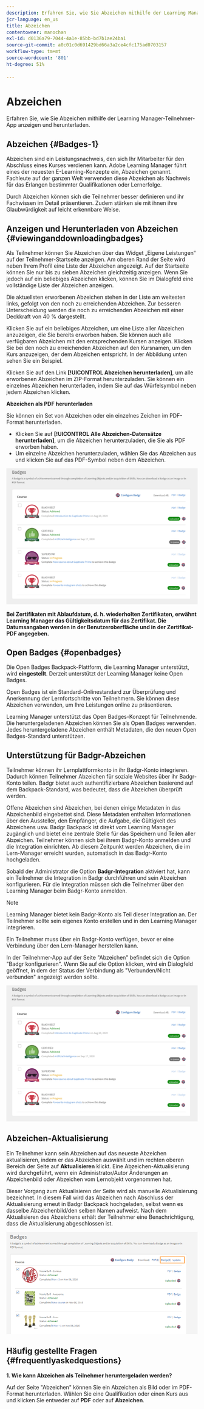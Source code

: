 ```yaml
---
description: Erfahren Sie, wie Sie Abzeichen mithilfe der Learning Manager-Teilnehmer-App anzeigen und herunterladen.
jcr-language: en_us
title: Abzeichen
contentowner: manochan
exl-id: d0136a79-7044-4a1e-85bb-bd7b1ae24ba1
source-git-commit: a0c01c0d691429bd66a3a2ce4cfc175ad0703157
workflow-type: tm+mt
source-wordcount: '801'
ht-degree: 51%

---
```


# Abzeichen

Erfahren Sie, wie Sie Abzeichen mithilfe der Learning Manager-Teilnehmer-App anzeigen und herunterladen.

## Abzeichen {#Badges-1}

Abzeichen sind ein Leistungsnachweis, den sich Ihr Mitarbeiter für den Abschluss eines Kurses verdienen kann. Adobe Learning Manager führt eines der neuesten E-Learning-Konzepte ein, Abzeichen genannt. Fachleute auf der ganzen Welt verwenden diese Abzeichen als Nachweis für das Erlangen bestimmter Qualifikationen oder Lernerfolge.

Durch Abzeichen können sich die Teilnehmer besser definieren und ihr Fachwissen im Detail präsentieren. Zudem stärken sie mit ihnen ihre Glaubwürdigkeit auf leicht erkennbare Weise.

## Anzeigen und Herunterladen von Abzeichen {#viewinganddownloadingbadges}

Als Teilnehmer können Sie Abzeichen über das Widget „Eigene Leistungen“ auf der Teilnehmer-Startseite anzeigen. Am oberen Rand der Seite wird neben Ihrem Profil eine Liste der Abzeichen angezeigt. Auf der Startseite können Sie nur bis zu sieben Abzeichen gleichzeitig anzeigen. Wenn Sie jedoch auf ein beliebiges Abzeichen klicken, können Sie im Dialogfeld eine vollständige Liste der Abzeichen anzeigen.

Die aktuellsten erworbenen Abzeichen stehen in der Liste am weitesten links, gefolgt von den noch zu erreichenden Abzeichen. Zur besseren Unterscheidung werden die noch zu erreichenden Abzeichen mit einer Deckkraft von 40 % dargestellt.

Klicken Sie auf ein beliebiges Abzeichen, um eine Liste aller Abzeichen anzuzeigen, die Sie bereits erworben haben. Sie können auch alle verfügbaren Abzeichen mit den entsprechenden Kursen anzeigen. Klicken Sie bei den noch zu erreichenden Abzeichen auf den Kursnamen, um den Kurs anzuzeigen, der dem Abzeichen entspricht. In der Abbildung unten sehen Sie ein Beispiel.

Klicken Sie auf den Link **[!UICONTROL Abzeichen herunterladen]**, um alle erworbenen Abzeichen im ZIP-Format herunterzuladen. Sie können ein einzelnes Abzeichen herunterladen, indem Sie auf das Würfelsymbol neben jedem Abzeichen klicken.

**Abzeichen als PDF herunterladen**

Sie können ein Set von Abzeichen oder ein einzelnes Zeichen im PDF-Format herunterladen.

* Klicken Sie auf **[!UICONTROL Alle Abzeichen-Datensätze herunterladen]**, um die Abzeichen herunterzuladen, die Sie als PDF erworben haben.
* Um einzelne Abzeichen herunterzuladen, wählen Sie das Abzeichen aus und klicken Sie auf das PDF-Symbol neben dem Abzeichen.

![](assets/badges.png)

**Bei Zertifikaten mit Ablaufdatum, d. h. wiederholten Zertifikaten, erwähnt Learning Manager das Gültigkeitsdatum für das Zertifikat. Die Datumsangaben werden in der Benutzeroberfläche und in der Zertifikat-PDF angegeben.**

## Open Badges {#openbadges}

Die Open Badges Backpack-Plattform, die Learning Manager unterstützt, wird **eingestellt**. Derzeit unterstützt der Learning Manager keine Open Badges.

Open Badges ist ein Standard-Onlinestandard zur Überprüfung und Anerkennung der Lernfortschritte von Teilnehmern. Sie können diese Abzeichen verwenden, um Ihre Leistungen online zu präsentieren.

Learning Manager unterstützt das Open Badges-Konzept für Teilnehmende. Die heruntergeladenen Abzeichen können Sie als Open Badges verwenden. Jedes heruntergeladene Abzeichen enthält Metadaten, die den neuen Open Badges-Standard unterstützen.

## Unterstützung für Badgr-Abzeichen

Teilnehmer können ihr Lernplattformkonto in ihr Badgr-Konto integrieren. Dadurch können Teilnehmer Abzeichen für soziale Websites über ihr Badgr-Konto teilen. Badgr bietet auch authentifizierbare Abzeichen basierend auf dem Backpack-Standard, was bedeutet, dass die Abzeichen überprüft werden.

Offene Abzeichen sind Abzeichen, bei denen einige Metadaten in das Abzeichenbild eingebettet sind. Diese Metadaten enthalten Informationen über den Aussteller, den Empfänger, die Aufgabe, die Gültigkeit des Abzeichens usw. Badgr Backpack ist direkt vom Learning Manager zugänglich und bietet eine zentrale Stelle für das Speichern und Teilen aller Abzeichen. Teilnehmer können sich bei ihrem Badgr-Konto anmelden und die Integration einrichten. Ab diesem Zeitpunkt werden Abzeichen, die im Lern-Manager erreicht wurden, automatisch in das Badgr-Konto hochgeladen.

Sobald der Administrator die Option **Badgr-Integration** aktiviert hat, kann ein Teilnehmer die Integration in Badgr durchführen und sein Abzeichen konfigurieren. Für die Integration müssen sich die Teilnehmer über den Learning Manager beim Badgr-Konto anmelden.

>[!NOTE]
>
>Learning Manager bietet kein Badgr-Konto als Teil dieser Integration an. Der Teilnehmer sollte sein eigenes Konto erstellen und in den Learning Manager integrieren.

Ein Teilnehmer muss über ein Badgr-Konto verfügen, bevor er eine Verbindung über den Lern-Manager herstellen kann.

In der Teilnehmer-App auf der Seite &quot;Abzeichen&quot; befindet sich die Option &quot;Badgr konfigurieren&quot;. Wenn Sie auf die Option klicken, wird ein Dialogfeld geöffnet, in dem der Status der Verbindung als &quot;Verbunden/Nicht verbunden&quot; angezeigt werden sollte.

![](assets/badges.png)

## Abzeichen-Aktualisierung

Ein Teilnehmer kann sein Abzeichen auf das neueste Abzeichen aktualisieren, indem er das Abzeichen auswählt und im rechten oberen Bereich der Seite auf **Aktualisieren** klickt. Eine Abzeichen-Aktualisierung wird durchgeführt, wenn ein Administrator/Autor Änderungen an Abzeichenbild oder Abzeichen vom Lernobjekt vorgenommen hat.

Dieser Vorgang zum Aktualisieren der Seite wird als manuelle Aktualisierung bezeichnet. In diesem Fall wird das Abzeichen nach Abschluss der Aktualisierung erneut in Badgr Backpack hochgeladen, selbst wenn es dasselbe Abzeichenbild/den selben Namen aufweist. Nach dem Aktualisieren des Abzeichens erhält der Teilnehmer eine Benachrichtigung, dass die Aktualisierung abgeschlossen ist.

![](assets/badge-update.png)

## Häufig gestellte Fragen {#frequentlyaskedquestions}

**1. Wie kann Abzeichen als Teilnehmer heruntergeladen werden?**

Auf der Seite &quot;Abzeichen&quot; können Sie ein Abzeichen als Bild oder im PDF-Format herunterladen. Wählen Sie eine Qualifikation oder einen Kurs aus und klicken Sie entweder auf **PDF** oder auf **Abzeichen**.
